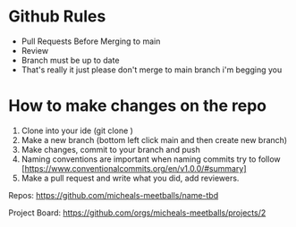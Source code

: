 # Github Rules

- Pull Requests Before Merging to main
- Review
- Branch must be up to date
- That's really it just please don't merge to main branch i'm begging you


# How to make changes on the repo

1. Clone into your ide (git clone <repo url>)
2. Make a new branch (bottom left click main and then create new branch)
3. Make changes, commit to your branch and push
  4. Naming conventions are important when naming commits try to follow [https://www.conventionalcommits.org/en/v1.0.0/#summary]
5. Make a pull request and write what you did, add reviewers.


Repos:
https://github.com/micheals-meetballs/name-tbd

Project Board:
https://github.com/orgs/micheals-meetballs/projects/2
